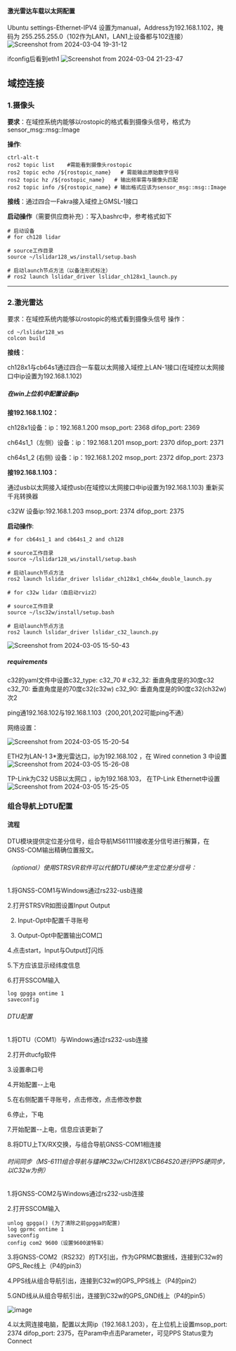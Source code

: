 #### 激光雷达车载以太网配置
Ubuntu settings-Ethernet-IPV4
设置为manual，Address为192.168.1.102，掩码为 255.255.255.0（102作为LAN1，LAN1上设备都与102连接）
![Screenshot from 2024-03-04 19-31-12](https://github.com/countsp/domain_controller/assets/102967883/e9d61be8-f651-495a-a6a9-a16f9b953a29)

ifconfig后看到eth1
![Screenshot from 2024-03-04 21-23-47](https://github.com/countsp/domain_controller/assets/102967883/73a4290c-624e-4b2c-a73f-51b7dd04fcf7)

## 域控连接
### 1.摄像头
**要求**：在域控系统内能够以rostopic的格式看到摄像头信号，格式为sensor_msg::msg::Image

**操作**: 
```
ctrl-alt-t
ros2 topic list    #需能看到摄像头rostopic
ros2 topic echo /${rostopic_name}   # 需能输出原始数字信号
ros2 topic hz /${rostopic_name}   # 输出频率需与摄像头匹配
ros2 topic info /${rostopic_name} # 输出格式应该为sensor_msg::msg::Image

```
**接线**：通过四合一Fakra接入域控上GMSL-1接口

**启动操作**（需要供应商补充）：写入bashrc中，参考格式如下
```
# 启动设备
# for ch128 lidar

# source工作目录
source ~/lslidar128_ws/install/setup.bash

# 启动launch节点方法（以备注形式标注）
# ros2 launch lslidar_driver lslidar_ch128x1_launch.py  
```


---

### 2.激光雷达
要求：在域控系统内能够以rostopic的格式看到摄像头信号
操作：
```
cd ~/lslidar128_ws
colcon build
```

**接线**：

ch128x1与cb64s1通过四合一车载以太网接入域控上LAN-1接口(在域控以太网接口中ip设置为192.168.1.102)

##### 在win上位机中配置设备ip
**接192.168.1.102：**

ch128x1设备：ip：192.168.1.200  msop_port: 2368  difop_port: 2369

ch64s1_1（左侧）设备：ip：192.168.1.201  msop_port: 2370  difop_port: 2371

ch64s1_2 (右侧) 设备：ip：192.168.1.202  msop_port: 2372  difop_port: 2373

**接192.168.1.103：**

通过usb以太网接入域控usb(在域控以太网接口中ip设置为192.168.1.103) 重新买千兆转换器

c32W 设备ip:192.168.1.203 msop_port: 2374  difop_port: 2375

**启动操作**:
```
# for cb64s1_1 and cb64s1_2 and ch128

# source工作目录
source ~/lslidar128_ws/install/setup.bash

# 启动launch节点方法
ros2 launch lslidar_driver lslidar_ch128x1_ch64w_double_launch.py 
```

```
# for c32w lidar（自启动rviz2）

# source工作目录
source ~/lsc32w/install/setup.bash

# 启动launch节点方法
ros2 launch lslidar_driver lslidar_c32_launch.py

```
![Screenshot from 2024-03-05 15-50-43](https://github.com/countsp/domain_controller/assets/102967883/9634d29c-c45e-4a67-af73-4474247aae87)
##### requirements
c32的yaml文件中设置c32_type: c32_70     # c32_32: 垂直角度是的30度c32   c32_70: 垂直角度是的70度c32(c32w)  c32_90: 垂直角度是的90度c32(ch32w)次2

ping通192.168.102与192.168.1.103（200,201,202可能ping不通）

网络设置：

![Screenshot from 2024-03-05 15-20-54](https://github.com/countsp/domain_controller/assets/102967883/2383d2ca-192c-44c4-aa33-76b67c919cc0)

ETH2为LAN-1 3*激光雷达口，ip为192.168.102 ，在 Wired connetion 3 中设置
![Screenshot from 2024-03-05 15-26-08](https://github.com/countsp/domain_controller/assets/102967883/2e5809e5-a6ff-49c0-bfbc-cc114d721aa7)

TP-Link为C32 USB以太网口 ，ip为192.168.103， 在TP-Link Ethernet中设置
![Screenshot from 2024-03-05 15-25-05](https://github.com/countsp/domain_controller/assets/102967883/daab9565-d1a3-4124-bcf3-d9062299e234)



### 组合导航上DTU配置
#### 流程
DTU模块提供定位差分信号，组合导航MS61111接收差分信号进行解算，在GNSS-COM输出精确位置报文。

###### （optional）使用STRSVR软件可以代替DTU模块产生定位差分信号：
1.将GNSS-COM1与Windows通过rs232-usb连接

2.打开STRSVR如图设置Input Output

2. Input-Opt中配置千寻账号

3. Output-Opt中配置输出COM口

4.点击start，Input与Output灯闪烁

5.下方应该显示经纬度信息

6.打开SSCOM输入
```
log gpgga ontime 1
saveconfig
```

###### DTU配置
1.将DTU（COM1）与Windows通过rs232-usb连接

2.打开dtucfg软件

3.设置串口号

4.开始配置--上电

5.在右侧配置千寻账号，点击修改，点击修改参数

6.停止，下电

7.开始配置--上电，信息应该更新了

8.将DTU上TX/RX交换，与组合导航GNSS-COM1相连接

###### 时间同步（MS-6111组合导航与镭神C32w/CH128X1/CB64S20进行PPS硬同步，以C32w为例）

1.将GNSS-COM2与Windows通过rs232-usb连接

2.打开SSCOM输入
```
unlog gpgga() (为了清除之前gpgga的配置)
log gprmc ontime 1
saveconfig
config com2 9600（设置9600波特率）
```


3.将GNSS-COM2（RS232）的TX引出，作为GPRMC数据线，连接到C32w的GPS_Rec线上（P4的pin3）

4.PPS线从组合导航引出，连接到C32w的GPS_PPS线上（P4的pin2）

5.GND线从从组合导航引出，连接到C32w的GPS_GND线上（P4的pin5）

![image](https://github.com/countsp/domain_controller/assets/102967883/49f7d5ed-4e55-4e3f-afd3-1543a7e39553)

4.以太网连接电脑，配置以太网ip（192.168.1.203），在上位机上设置msop_port: 2374 difop_port: 2375，在Param中点击Parameter，可见PPS Status变为Connect
